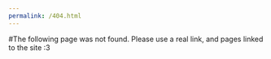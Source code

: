 ```yaml
---
permalink: /404.html
---
```

#The following page was not found.
Please use a real link, and pages linked to the site :3
